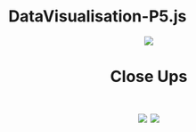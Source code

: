 # DataVisualisation-P5.js
<div align="center">
  <img src="https://user-images.githubusercontent.com/99216210/227668057-1f40a5f1-f23a-49d6-9f5f-5b4ebde0ac99.png">
  <br>
  <h1>Close Ups<h1/>
  <img src="https://user-images.githubusercontent.com/99216210/227667869-5145476f-5597-4366-992e-0f96b9764354.png">
  <img src="https://user-images.githubusercontent.com/99216210/227668581-94fea0b8-6bd6-40f2-992f-be1d2912da0c.png">
  <br>
</div>
